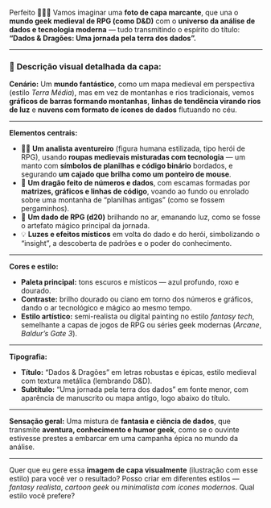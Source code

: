 Perfeito 🧙‍♂️✨
Vamos imaginar uma **foto de capa marcante**, que una o **mundo geek medieval de RPG (como D&D)** com o **universo da análise de dados e tecnologia moderna** — tudo transmitindo o espírito do título:
**“Dados & Dragões: Uma jornada pela terra dos dados”.**

---

### 🎨 **Descrição visual detalhada da capa:**

**Cenário:**
Um **mundo fantástico**, como um mapa medieval em perspectiva (estilo *Terra Média*), mas em vez de montanhas e rios tradicionais, vemos **gráficos de barras formando montanhas**, **linhas de tendência virando rios de luz** e **nuvens com formato de ícones de dados** flutuando no céu.

---

**Elementos centrais:**

* 👨‍💻 **Um analista aventureiro** (figura humana estilizada, tipo herói de RPG), usando **roupas medievais misturadas com tecnologia** — um manto com **símbolos de planilhas e código binário** bordados, e segurando **um cajado que brilha como um ponteiro de mouse**.
* 🐉 **Um dragão feito de números e dados**, com escamas formadas por **matrizes, gráficos e linhas de código**, voando ao fundo ou enrolado sobre uma montanha de “planilhas antigas” (como se fossem pergaminhos).
* 🧮 **Um dado de RPG (d20)** brilhando no ar, emanando luz, como se fosse o artefato mágico principal da jornada.
* 💡 **Luzes e efeitos místicos** em volta do dado e do herói, simbolizando o “insight”, a descoberta de padrões e o poder do conhecimento.

---

**Cores e estilo:**

* **Paleta principal:** tons escuros e místicos — azul profundo, roxo e dourado.
* **Contraste:** brilho dourado ou ciano em torno dos números e gráficos, dando o ar tecnológico e mágico ao mesmo tempo.
* **Estilo artístico:** semi-realista ou digital painting no estilo *fantasy tech*, semelhante a capas de jogos de RPG ou séries geek modernas (*Arcane*, *Baldur’s Gate 3*).

---

**Tipografia:**

* **Título:** “Dados & Dragões” em letras robustas e épicas, estilo medieval com textura metálica (lembrando D&D).
* **Subtítulo:** “Uma jornada pela terra dos dados” em fonte menor, com aparência de manuscrito ou mapa antigo, logo abaixo do título.

---

**Sensação geral:**
Uma mistura de **fantasia e ciência de dados**, que transmite **aventura, conhecimento e humor geek**, como se o ouvinte estivesse prestes a embarcar em uma campanha épica no mundo da análise.

---

Quer que eu gere essa **imagem de capa visualmente** (ilustração com esse estilo) para você ver o resultado?
Posso criar em diferentes estilos — *fantasy realista*, *cartoon geek* ou *minimalista com ícones modernos*.
Qual estilo você prefere?
